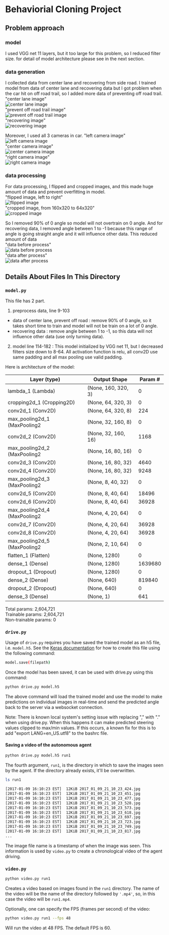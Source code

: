 # Behaviorial Cloning Project

## Problem approach

### model

I used VGG net 11 layers, but it too large for this problem, so I reduced filter size. for detail of model architecture please see in the next section.

### data generation

I collected data from center lane and recovering from side road. I trained model from data of center lane and recovering data but I got problem when the car hit on off road trail, so I added more data of preventing off road trail.<br/>
"center lane image"<br/>
![center lane image](/examples/center.jpg?raw=true "center lane image")<br/>
"prevent off road trail image"<br/>
![prevent off road trail image](/examples/off_road.jpg?raw=true "prevent off road trail image")<br/>
"recovering image"<br/>
![recovering image](/examples/recovering.jpg?raw=true "recovering image")<br/>

Moreover, I used all 3 cameras in car.
"left camera image"<br/>
![left camera image](/examples/left.jpg?raw=true "left camera image")<br/>
"center camera image"<br/>
![center camera image](/examples/center.jpg?raw=true "center camera image")<br/>
"right camera image"<br/>
![right camera image](/examples/right.jpg?raw=true "right camera image")<br/>

### data processing

For data processing, I flipped and cropped images, and this made huge amount of data and prevent overfitting in model.<br/>
"flipped image, left to right"<br/>
![flipped image](/examples/off_road_flipped.jpg?raw=true "flipped image")<br/>
"cropped image, from 160x320 to 64x320"<br/>
![cropped image](/examples/recovering_cropped.jpg?raw=true "cropped image")<br/>

So I removed 90% of 0 angle so model will not overtrain on 0 angle. And for recovering data, I removed angle between 1 to -1 because this range of angle is going straight angle and it will influence other data. This reduced amount of data<br/>
"data before process"<br/>
![data before process](/examples/1.jpg?raw=true "data before process")<br/>
"data after process"<br/>
![data after process](/examples/2.jpg?raw=true "data after process")<br/>

## Details About Files In This Directory

### `model.py`

This file has 2 part.

1. preprocess data, line 9-103
* data of center lane, prevent off road : remove 90% of 0 angle, so it takes short time to train and model will not be train on a lot of 0 angle.
* recovering data : remove angle between 1 to -1, so this data will not influence other data (use only turning data).

2. model line 114-182 : This model initialized by VGG net 11, but I decreased filters size down to 8-64. All activation function is relu, all conv2D use same padding and all max pooling use valid padding.

Here is architecture of the model:

Layer (type)                | Output Shape            | Param #   
----------------------------|-------------------------|------------
lambda_1 (Lambda)           | (None, 160, 320, 3)     |  0         
cropping2d_1 (Cropping2D)   | (None, 64, 320, 3)      |  0         
conv2d_1 (Conv2D)           | (None, 64, 320, 8)      |  224       
max_pooling2d_1 (MaxPooling2| (None, 32, 160, 8)      |  0         
conv2d_2 (Conv2D)           | (None, 32, 160, 16)     |  1168      
max_pooling2d_2 (MaxPooling2| (None, 16, 80, 16)      |  0         
conv2d_3 (Conv2D)           | (None, 16, 80, 32)      |  4640      
conv2d_4 (Conv2D)           | (None, 16, 80, 32)      |  9248      
max_pooling2d_3 (MaxPooling2| (None, 8, 40, 32)       |  0         
conv2d_5 (Conv2D)           | (None, 8, 40, 64)       |  18496     
conv2d_6 (Conv2D)           | (None, 8, 40, 64)       |  36928     
max_pooling2d_4 (MaxPooling2| (None, 4, 20, 64)       |  0         
conv2d_7 (Conv2D)           | (None, 4, 20, 64)       |  36928     
conv2d_8 (Conv2D)           | (None, 4, 20, 64)       |  36928     
max_pooling2d_5 (MaxPooling2| (None, 2, 10, 64)       |  0         
flatten_1 (Flatten)         | (None, 1280)            |  0         
dense_1 (Dense)             | (None, 1280)            |  1639680   
dropout_1 (Dropout)         | (None, 1280)            |  0         
dense_2 (Dense)             | (None, 640)             |  819840    
dropout_2 (Dropout)         | (None, 640)             |  0         
dense_3 (Dense)             | (None, 1)               |  641       

Total params: 2,604,721<br/>
Trainable params: 2,604,721<br/>
Non-trainable params: 0<br/>


### `drive.py`

Usage of `drive.py` requires you have saved the trained model as an h5 file, i.e. `model.h5`. See the [Keras documentation](https://keras.io/getting-started/faq/#how-can-i-save-a-keras-model) for how to create this file using the following command:
```sh
model.save(filepath)
```

Once the model has been saved, it can be used with drive.py using this command:

```sh
python drive.py model.h5
```

The above command will load the trained model and use the model to make predictions on individual images in real-time and send the predicted angle back to the server via a websocket connection.

Note: There is known local system's setting issue with replacing "," with "." when using drive.py. When this happens it can make predicted steering values clipped to max/min values. If this occurs, a known fix for this is to add "export LANG=en_US.utf8" to the bashrc file.

#### Saving a video of the autonomous agent

```sh
python drive.py model.h5 run1
```

The fourth argument, `run1`, is the directory in which to save the images seen by the agent. If the directory already exists, it'll be overwritten.

```sh
ls run1

[2017-01-09 16:10:23 EST]  12KiB 2017_01_09_21_10_23_424.jpg
[2017-01-09 16:10:23 EST]  12KiB 2017_01_09_21_10_23_451.jpg
[2017-01-09 16:10:23 EST]  12KiB 2017_01_09_21_10_23_477.jpg
[2017-01-09 16:10:23 EST]  12KiB 2017_01_09_21_10_23_528.jpg
[2017-01-09 16:10:23 EST]  12KiB 2017_01_09_21_10_23_573.jpg
[2017-01-09 16:10:23 EST]  12KiB 2017_01_09_21_10_23_618.jpg
[2017-01-09 16:10:23 EST]  12KiB 2017_01_09_21_10_23_697.jpg
[2017-01-09 16:10:23 EST]  12KiB 2017_01_09_21_10_23_723.jpg
[2017-01-09 16:10:23 EST]  12KiB 2017_01_09_21_10_23_749.jpg
[2017-01-09 16:10:23 EST]  12KiB 2017_01_09_21_10_23_817.jpg
...
```

The image file name is a timestamp of when the image was seen. This information is used by `video.py` to create a chronological video of the agent driving.

### `video.py`

```sh
python video.py run1
```

Creates a video based on images found in the `run1` directory. The name of the video will be the name of the directory followed by `'.mp4'`, so, in this case the video will be `run1.mp4`.

Optionally, one can specify the FPS (frames per second) of the video:

```sh
python video.py run1 --fps 48
```

Will run the video at 48 FPS. The default FPS is 60.
